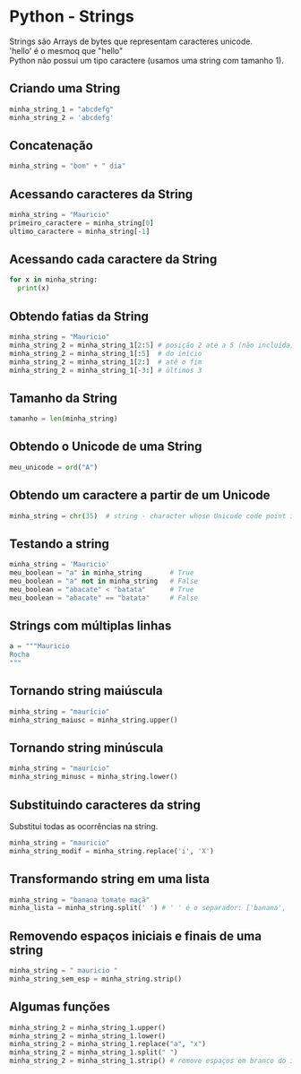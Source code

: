 # Python - Strings

Strings são Arrays de bytes que representam caracteres unicode.  
'hello' é o mesmoq que "hello"  
Python não possui um tipo caractere (usamos uma string com tamanho 1).  

## Criando uma String

~~~python
minha_string_1 = "abcdefg"
minha_string_2 = 'abcdefg'
~~~

## Concatenação

~~~python
minha_string = "bom" + " dia" 
~~~

## Acessando caracteres da String

~~~python
minha_string = "Mauricio"
primeiro_caractere = minha_string[0]
ultimo_caractere = minha_string[-1] 
~~~

## Acessando cada caractere da String

~~~python
for x in minha_string:
  print(x)
~~~

## Obtendo fatias da String

~~~python
minha_string = "Mauricio"
minha_string_2 = minha_string_1[2:5] # posição 2 até a 5 (não incluída)
minha_string_2 = minha_string_1[:5]  # do início
minha_string_2 = minha_string_1[2:]  # até o fim
minha_string_2 = minha_string_1[-3:] # últimos 3
~~~

## Tamanho da String

~~~python
tamanho = len(minha_string)
~~~

## Obtendo o Unicode de uma String

~~~python
meu_unicode = ord("A") 
~~~

## Obtendo um caractere a partir de um Unicode

~~~python
minha_string = chr(35)  # string - character whose Unicode code point is the integer
~~~

## Testando a string

~~~python
minha_string = 'Mauricio'
meu_boolean = "a" in minha_string       # True
meu_boolean = "a" not in minha_string   # False
meu_boolean = "abacate" < "batata"      # True
meu_boolean = "abacate" == "batata"     # False
~~~

## Strings com múltiplas linhas

~~~python
a = """Mauricio
Rocha
"""
~~~

## Tornando string maiúscula

~~~python
minha_string = "maurício"
minha_string_maiusc = minha_string.upper()
~~~

## Tornando string minúscula

~~~python
minha_string = "maurício"
minha_string_minusc = minha_string.lower()
~~~

## Substituindo caracteres da string

Substitui todas as ocorrências na string.  

~~~python
minha_string = "mauricio"
minha_string_modif = minha_string.replace('i', 'X')
~~~

## Transformando string em uma lista

~~~python
minha_string = "banana tomate maçã"
minha_lista = minha_string.split(' ') # ' ' é o separador: ['banana', 'tomate', 'maçã']
~~~

## Removendo espaços iniciais e finais de uma string

~~~python
minha_string = " mauricio "
minha_string_sem_esp = minha_string.strip()
~~~

## Algumas funções

~~~python
minha_string_2 = minha_string_1.upper()
minha_string_2 = minha_string_1.lower()
minha_string_2 = minha_string_1.replace("a", "x")
minha_string_2 = minha_string_1.split(" ")
minha_string_2 = minha_string_1.strip() # remove espaços em branco do início e fim
~~~
